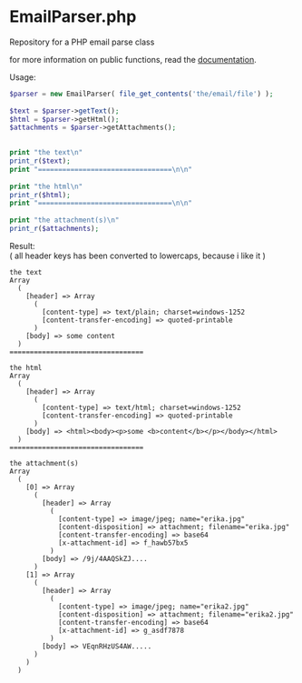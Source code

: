 EmailParser.php
==============

Repository for a PHP email parse class

for more information on public functions, read the [documentation](https://github.com/juji/EmailParserPHP/blob/master/documentation.md).

Usage:
```php
$parser = new EmailParser( file_get_contents('the/email/file') );
    
$text = $parser->getText();
$html = $parser->getHtml();
$attachments = $parser->getAttachments();
    

print "the text\n"
print_r($text);
print "=================================\n\n"
    
print "the html\n"
print_r($html);
print "=================================\n\n"
    
print "the attachment(s)\n"
print_r($attachments);

```

Result:<br />
( all header keys has been converted to lowercaps, because i like it )

    the text
    Array
      (
        [header] => Array
          (
            [content-type] => text/plain; charset=windows-1252
            [content-transfer-encoding] => quoted-printable
          )
        [body] => some content
      )
    =================================
    
    the html
    Array
      (
        [header] => Array
          (
            [content-type] => text/html; charset=windows-1252
            [content-transfer-encoding] => quoted-printable
          )
        [body] => <html><body><p>some <b>content</b></p></body></html>
      )
    =================================
    
    the attachment(s)
    Array
      (
        [0] => Array
          (
            [header] => Array
              (
                [content-type] => image/jpeg; name="erika.jpg"
                [content-disposition] => attachment; filename="erika.jpg"
                [content-transfer-encoding] => base64
                [x-attachment-id] => f_hawb57bx5
              )
            [body] => /9j/4AAQSkZJ....
          )
        [1] => Array
          (
            [header] => Array
              (
                [content-type] => image/jpeg; name="erika2.jpg"
                [content-disposition] => attachment; filename="erika2.jpg"
                [content-transfer-encoding] => base64
                [x-attachment-id] => g_asdf7878
              )
            [body] => VEqnRHzUS4AW.....
          )
        )
      )
            

